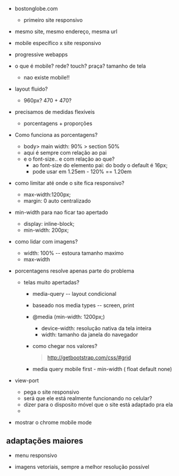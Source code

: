 * bostonglobe.com
  * primeiro site responsivo
* mesmo site, mesmo endereço, mesma url

* mobile específico x site responsivo
* progressive webapps
* o que é mobile? rede? touch? praça? tamanho de tela
  * nao existe mobile!!
* layout fluido?
  * 960px? 470 + 470?
* precisamos de medidas flexíveis
  * porcentagens  + proporções
* Como funciona as porcentagens?
    * body> main width: 90% > section 50%
    * aqui é sempre com relação ao pai
    * e o font-size.. e com relação ao que?
      * ao font-size do elemento pai: do body o default é 16px;
      * pode usar em 1.25em - 120% == 1.20em
* como limitar até onde o site fica responsivo?
  * max-width:1200px;
  * margin: 0 auto centralizado
* min-width para nao ficar tao apertado
  * display: inline-block;
  * min-width: 200px;
* como lidar com imagens?
  * width: 100% -- estoura tamanho maximo
  * max-width


* porcentagens resolve apenas parte do problema
  * telas muito apertadas?
    * media-query -- layout condicional
    * baseado nos media types -- screen, print
    * @media (min-width: 1200px;)
      * device-width: resolução nativa da tela inteira
      * width: tamanho da janela do navegador
    * como chegar nos valores?

      > http://getbootstrap.com/css/#grid

    * media query mobile first - min-width ( float default none)


* view-port
  * pega o site responsivo
  * será que ele está realmente funcionando no celular?
  * dizer para o disposito móvel que o site está adaptado pra ela
  * <meta name="viewport" content="width=device-width">
* mostrar o chrome mobile mode




## adaptações maiores

* menu responsivo

* imagens vetoriais, sempre a melhor resolução possível
